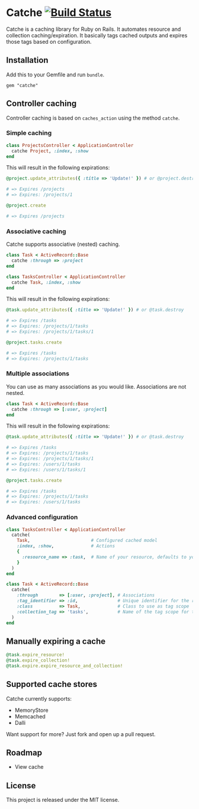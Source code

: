# Catche [![Build Status](https://secure.travis-ci.org/Arjeno/catche.png?branch=master)](http://travis-ci.org/Arjeno/catche)

Catche is a caching library for Ruby on Rails. It automates resource and collection caching/expiration. It basically tags cached outputs and expires those tags based on configuration.

## Installation

Add this to your Gemfile and run `bundle`.
```
gem "catche"
```

## Controller caching

Controller caching is based on `caches_action` using the method `catche`.

### Simple caching

```ruby
class ProjectsController < ApplicationController
  catche Project, :index, :show
end
```

This will result in the following expirations:

```ruby
@project.update_attributes({ :title => 'Update!' }) # or @project.destroy

# => Expires /projects
# => Expires: /projects/1
```

```ruby
@project.create

# => Expires /projects
```

### Associative caching

Catche supports associative (nested) caching.

```ruby
class Task < ActiveRecord::Base
  catche :through => :project
end
```

```ruby
class TasksController < ApplicationController
  catche Task, :index, :show
end
```

This will result in the following expirations:

```ruby
@task.update_attributes({ :title => 'Update!' }) # or @task.destroy

# => Expires /tasks
# => Expires: /projects/1/tasks
# => Expires: /projects/1/tasks/1
```

```ruby
@project.tasks.create

# => Expires /tasks
# => Expires: /projects/1/tasks
```

### Multiple associations

You can use as many associations as you would like. Associations are not nested.

```ruby
class Task < ActiveRecord::Base
  catche :through => [:user, :project]
end
```

This will result in the following expirations:

```ruby
@task.update_attributes({ :title => 'Update!' }) # or @task.destroy

# => Expires /tasks
# => Expires: /projects/1/tasks
# => Expires: /projects/1/tasks/1
# => Expires: /users/1/tasks
# => Expires: /users/1/tasks/1
```

```ruby
@project.tasks.create

# => Expires /tasks
# => Expires: /projects/1/tasks
# => Expires: /users/1/tasks
```

### Advanced configuration

```ruby
class TasksController < ApplicationController
  catche(
    Task,                       # Configured cached model
    :index, :show,              # Actions
    {
      :resource_name => :task,  # Name of your resource, defaults to your model name
    }
  )
end
```

```ruby
class Task < ActiveRecord::Base
  catche(
    :through        => [:user, :project], # Associations
    :tag_identifier => :id,               # Unique identifier for the resource
    :class          => Task,              # Class to use as tag scope
    :collection_tag => 'tasks',           # Name of the tag scope for this model,
  )
end
```

## Manually expiring a cache

```ruby
@task.expire_resource!
@task.expire_collection!
@task.expire.expire_resource_and_collection!
```

## Supported cache stores

Catche currently supports:

* MemoryStore
* Memcached
* Dalli

Want support for more? Just fork and open up a pull request.

## Roadmap

* View cache

## License

This project is released under the MIT license.